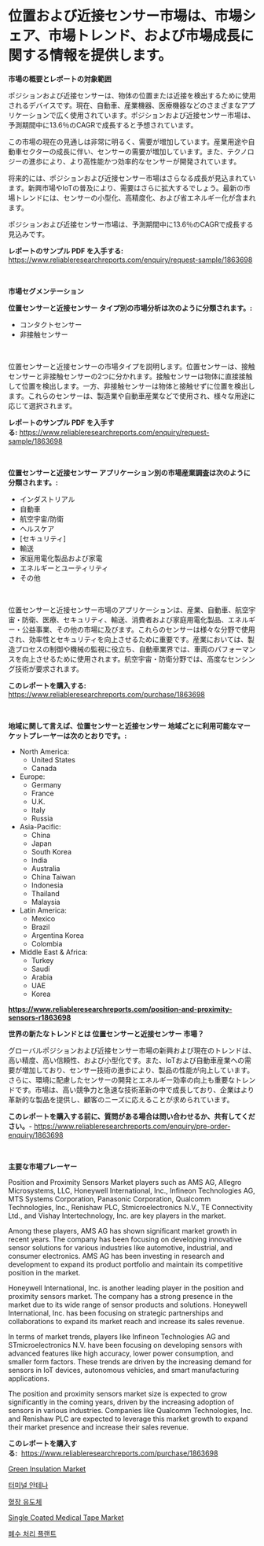 <p><h1>位置および近接センサー市場は、市場シェア、市場トレンド、および市場成長に関する情報を提供します。</h1></p><p><strong>市場の概要とレポートの対象範囲</strong></p>
<p><p>ポジションおよび近接センサーは、物体の位置または近接を検出するために使用されるデバイスです。現在、自動車、産業機器、医療機器などのさまざまなアプリケーションで広く使用されています。ポジションおよび近接センサー市場は、予測期間中に13.6％のCAGRで成長すると予想されています。</p><p>この市場の現在の見通しは非常に明るく、需要が増加しています。産業用途や自動車セクターの成長に伴い、センサーの需要が増加しています。また、テクノロジーの進歩により、より高性能かつ効率的なセンサーが開発されています。</p><p>将来的には、ポジションおよび近接センサー市場はさらなる成長が見込まれています。新興市場やIoTの普及により、需要はさらに拡大するでしょう。最新の市場トレンドには、センサーの小型化、高精度化、および省エネルギー化が含まれます。</p><p>ポジションおよび近接センサー市場は、予測期間中に13.6％のCAGRで成長する見込みです。</p></p>
<p><strong>レポートのサンプル PDF を入手する:</strong> <a href="https://www.reliableresearchreports.com/enquiry/request-sample/1863698">https://www.reliableresearchreports.com/enquiry/request-sample/1863698</a></p>
<p>&nbsp;</p>
<p><strong>市場セグメンテーション</strong></p>
<p><strong>位置センサーと近接センサー タイプ別の市場分析は次のように分類されます。:</strong></p>
<p><ul><li>コンタクトセンサー</li><li>非接触センサー</li></ul></p>
<p>&nbsp;</p>
<p><p>位置センサーと近接センサーの市場タイプを説明します。位置センサーは、接触センサーと非接触センサーの2つに分かれます。接触センサーは物体に直接接触して位置を検出します。一方、非接触センサーは物体と接触せずに位置を検出します。これらのセンサーは、製造業や自動車産業などで使用され、様々な用途に応じて選択されます。</p></p>
<p><strong>レポートのサンプル PDF を入手する:</strong>&nbsp;<a href="https://www.reliableresearchreports.com/enquiry/request-sample/1863698">https://www.reliableresearchreports.com/enquiry/request-sample/1863698</a></p>
<p>&nbsp;</p>
<p><strong> 位置センサーと近接センサー アプリケーション別の市場産業調査は次のように分類されます。:</strong></p>
<p><ul><li>インダストリアル</li><li>自動車</li><li>航空宇宙/防衛</li><li>ヘルスケア</li><li>[セキュリティ]</li><li>輸送</li><li>家庭用電化製品および家電</li><li>エネルギーとユーティリティ</li><li>その他</li></ul></p>
<p>&nbsp;</p>
<p><p>位置センサーと近接センサー市場のアプリケーションは、産業、自動車、航空宇宙・防衛、医療、セキュリティ、輸送、消費者および家庭用電化製品、エネルギー・公益事業、その他の市場に及びます。これらのセンサーは様々な分野で使用され、効率性とセキュリティを向上させるために重要です。産業においては、製造プロセスの制御や機械の監視に役立ち、自動車業界では、車両のパフォーマンスを向上させるために使用されます。航空宇宙・防衛分野では、高度なセンシング技術が要求されます。</p></p>
<p><strong>このレポートを購入する:</strong>&nbsp; <a href="https://www.reliableresearchreports.com/purchase/1863698">https://www.reliableresearchreports.com/purchase/1863698</a></p>
<p>&nbsp;</p>
<p><strong>地域に関して言えば、位置センサーと近接センサー 地域ごとに利用可能なマーケットプレーヤーは次のとおりです。:</strong></p>
<p><ul>
    <li>
        North America:
        <ul>
            <li>United States</li>
            <li>Canada</li>
        </ul>
    </li>
    <li>
        Europe:
        <ul>
            <li>Germany</li>
            <li>France</li>
            <li>U.K.</li>
            <li>Italy</li>
            <li>Russia</li>
        </ul>
    </li>
    <li>
        Asia-Pacific:
        <ul>
            <li>China</li>
            <li>Japan</li>
            <li>South Korea</li>
            <li>India</li>
            <li>Australia</li>
            <li>China Taiwan</li>
            <li>Indonesia</li>
            <li>Thailand</li>
            <li>Malaysia</li>
        </ul>
    </li>
    <li>
        Latin America:
        <ul>
            <li>Mexico</li>
            <li>Brazil</li>
            <li>Argentina Korea</li>
            <li>Colombia</li>
        </ul>
    </li>
    <li>
        Middle East & Africa:
        <ul>
            <li>Turkey</li>
            <li>Saudi</li>
            <li>Arabia</li>
            <li>UAE</li>
            <li>Korea</li>
        </ul>
    </li>
    </ul></p>
<p><strong><a href="https://www.reliableresearchreports.com/position-and-proximity-sensors-r1863698">https://www.reliableresearchreports.com/position-and-proximity-sensors-r1863698</a></strong>&nbsp;</p>
<p><strong>世界の新たなトレンドとは 位置センサーと近接センサー 市場？</strong></p>
<p><p>グローバルポジションおよび近接センサー市場の新興および現在のトレンドは、高い精度、高い信頼性、および小型化です。また、IoTおよび自動車産業への需要が増加しており、センサー技術の進歩により、製品の性能が向上しています。さらに、環境に配慮したセンサーの開発とエネルギー効率の向上も重要なトレンドです。市場は、高い競争力と急速な技術革新の中で成長しており、企業はより革新的な製品を提供し、顧客のニーズに応えることが求められています。</p></p>
<p><strong>このレポートを購入する前に、質問がある場合は問い合わせるか、共有してください。</strong>- <a href="https://www.reliableresearchreports.com/enquiry/pre-order-enquiry/1863698">https://www.reliableresearchreports.com/enquiry/pre-order-enquiry/1863698</a></p>
<p>&nbsp;</p>
<p><strong>主要な市場プレーヤー</strong></p>
<p><p>Position and Proximity Sensors Market players such as AMS AG, Allegro Microsystems, LLC, Honeywell International, Inc., Infineon Technologies AG, MTS Systems Corporation, Panasonic Corporation, Qualcomm Technologies, Inc., Renishaw PLC, Stmicroelectronics N.V., TE Connectivity Ltd., and Vishay Intertechnology, Inc. are key players in the market.</p><p>Among these players, AMS AG has shown significant market growth in recent years. The company has been focusing on developing innovative sensor solutions for various industries like automotive, industrial, and consumer electronics. AMS AG has been investing in research and development to expand its product portfolio and maintain its competitive position in the market.</p><p>Honeywell International, Inc. is another leading player in the position and proximity sensors market. The company has a strong presence in the market due to its wide range of sensor products and solutions. Honeywell International, Inc. has been focusing on strategic partnerships and collaborations to expand its market reach and increase its sales revenue.</p><p>In terms of market trends, players like Infineon Technologies AG and STmicroelectronics N.V. have been focusing on developing sensors with advanced features like high accuracy, lower power consumption, and smaller form factors. These trends are driven by the increasing demand for sensors in IoT devices, autonomous vehicles, and smart manufacturing applications.</p><p>The position and proximity sensors market size is expected to grow significantly in the coming years, driven by the increasing adoption of sensors in various industries. Companies like Qualcomm Technologies, Inc. and Renishaw PLC are expected to leverage this market growth to expand their market presence and increase their sales revenue.</p></p>
<p><strong>このレポートを購入する:</strong>&nbsp;&nbsp;<a href="https://www.reliableresearchreports.com/purchase/1863698">https://www.reliableresearchreports.com/purchase/1863698</a></p>
<p><p><a href="https://issuu.com/reportprime-2/docs/green-insulation-market-size-2030.pptx">Green Insulation Market</a></p><p><a href="https://github.com/vs019sa3m8x/Market-Research-Report-List-1/blob/main/761205229846.md">터미널 안테나</a></p><p><a href="https://medium.com/@boydsmitham726/%ED%98%88%EC%9E%A5-%EC%9C%A0%EB%9E%98%EC%B2%B4-%EC%8B%9C%EC%9E%A5-%EB%B6%84%EC%84%9D-cagr-%EC%8B%9C%EC%9E%A5-%EC%84%B8%EB%B6%84%ED%99%94-%EB%B0%8F-%EC%84%B8%EA%B3%84-%EC%82%B0%EC%97%85-%EA%B0%9C%EC%9A%94-d51cd541ef46">혈장 유도체</a></p><p><a href="https://sudsy-motorcycle-bbc.notion.site/Single-Coated-Medical-Tape-Market-Competitive-Analysis-Market-Trends-and-Forecast-to-2031-4fa115629c6a4f2bb8884b7b1ec373c5">Single Coated Medical Tape Market</a></p><p><a href="https://github.com/lzrvbyqzftro57/Market-Research-Report-List-1/blob/main/195124529845.md">폐수 처리 플랜트</a></p></p>